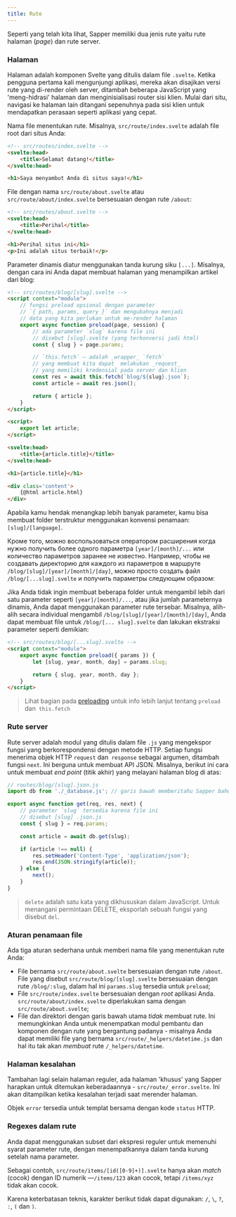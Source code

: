 ```yaml
---
title: Rute
---
```

Seperti yang telah kita lihat, Sapper memiliki dua jenis rute yaitu rute halaman (_page_) dan rute server.

### Halaman

Halaman adalah komponen Svelte yang ditulis dalam file `.svelte`. Ketika pengguna pertama kali mengunjungi aplikasi, mereka akan disajikan versi rute yang di-render oleh server, ditambah beberapa JavaScript yang 'meng-hidrasi' halaman dan menginisialisasi router sisi klien. Mulai dari situ, navigasi ke halaman lain ditangani sepenuhnya pada sisi klien untuk mendapatkan perasaan seperti aplikasi yang cepat.

Nama file menentukan rute. Misalnya, `src/route/index.svelte` adalah file root dari situs Anda:


```html
<!-- src/routes/index.svelte -->
<svelte:head>
	<title>Selamat datang!</title>
</svelte:head>

<h1>Saya menyambut Anda di situs saya!</h1>
```

File dengan nama `src/route/about.svelte` atau `src/route/about/index.svelte` bersesuaian dengan rute `/about`:

```html
<!-- src/routes/about.svelte -->
<svelte:head>
	<title>Perihal</title>
</svelte:head>

<h1>Perihal situs ini</h1>
<p>Ini adalah situs terbaik!</p>
```

Parameter dinamis diatur menggunakan tanda kurung siku `[...]`. Misalnya, dengan cara ini Anda dapat membuat halaman yang menampilkan artikel dari blog:

```html
<!-- src/routes/blog/[slug].svelte -->
<script context="module">
	// fungsi preload opsional dengan parameter
	// `{ path, params, query }` dan mengubahnya menjadi
	// data yang kita perlukan untuk me-render halaman
	export async function preload(page, session) {
		// ada parameter `slug` karena file ini
		// disebut [slug].svelte (yang terkonversi jadi html)
		const { slug } = page.params;

		// `this.fetch` — adalah _wrapper_ `fetch`
		// yang membuat kita dapat 	melakukan _request_
		// yang memiliki kredensial pada server dan klien
		const res = await this.fetch(`blog/${slug}.json`);
		const article = await res.json();

		return { article };
	}
</script>

<script>
	export let article;
</script>

<svelte:head>
	<title>{article.title}</title>
</svelte:head>

<h1>{article.title}</h1>

<div class='content'>
	{@html article.html}
</div>
```


Apabila kamu hendak menangkap lebih banyak parameter, kamu bisa membuat folder terstruktur menggunakan konvensi penamaan: `[slug]/[language]`.

Кроме того, можно воспользоваться оператором расширения когда нужно получить более одного параметра `[year]/[month]/...` или количество параметров заранее не известно. Например, чтобы не создавать директорию для каждого из параметров в маршруте `/blog/[slug]/[year]/[month]/[day]`, можно просто создать файл `/blog/[...slug].svelte` и получить параметры следующим образом:

Jika Anda tidak ingin membuat beberapa folder untuk mengambil lebih dari satu parameter seperti `[year]/[month]/...`, atau jika jumlah parameternya dinamis, Anda dapat menggunakan parameter rute tersebar. Misalnya, alih-alih secara individual mengambil `/blog/[slug]/[year]/[month]/[day]`, Anda dapat membuat file untuk `/blog/[... slug].svelte` dan lakukan ekstraksi parameter seperti demikian:

```html
<!-- src/routes/blog/[...slug].svelte -->
<script context="module">
	export async function preload({ params }) {
		let [slug, year, month, day] = params.slug;

		return { slug, year, month, day };
	}
</script>
```

> Lihat bagian pada [preloading](docs#Preloading) untuk info lebih lanjut tentang `preload` dan` this.fetch`


### Rute server

Rute server adalah modul yang ditulis dalam file `.js` yang mengekspor fungsi yang berkorespondensi dengan metode HTTP. Setiap fungsi menerima objek HTTP `request` dan` response` sebagai argumen, ditambah fungsi `next`. Ini berguna untuk membuat API JSON. Misalnya, berikut ini cara untuk membuat _end point_ (titik akhir) yang melayani halaman blog di atas:

```js
// routes/blog/[slug].json.js
import db from './_database.js'; // garis bawah memberitahu Sapper bahwa ini bukan rute

export async function get(req, res, next) {
	// parameter `slug` tersedia karena file ini
	// disebut [slug] .json.js
	const { slug } = req.params;

	const article = await db.get(slug);

	if (article !== null) {
		res.setHeader('Content-Type', 'application/json');
		res.end(JSON.stringify(article));
	} else {
		next();
	}
}
```

> `delete` adalah satu kata yang dikhususkan dalam JavaScript. Untuk menangani permintaan DELETE, eksporlah sebuah fungsi yang disebut `del`.


### Aturan penamaan file

Ada tiga aturan sederhana untuk memberi nama file yang menentukan rute Anda:

* File bernama `src/route/about.svelte` bersesuaian dengan rute `/about`. File yang disebut `src/route/blog/[slug].svelte` bersesuaian dengan rute `/blog/:slug`, dalam hal ini `params.slug` tersedia untuk `preload`;
* File `src/route/index.svelte` bersesuaian dengan _root_ aplikasi Anda. `src/route/about/index.svelte` diperlakukan sama dengan `src/route/about.svelte`;
* File dan direktori dengan garis bawah utama *tidak* membuat rute. Ini memungkinkan Anda untuk menempatkan modul pembantu dan komponen dengan rute yang bergantung padanya - misalnya Anda dapat memiliki file yang bernama `src/route/_helpers/datetime.js` dan hal itu tak akan *membuat* rute `/_helpers/datetime`.



### Halaman kesalahan

Tambahan lagi selain halaman reguler, ada halaman 'khusus' yang Sapper harapkan untuk ditemukan keberadaannya - `src/route/_error.svelte`. Ini akan ditampilkan ketika kesalahan terjadi saat merender halaman.

Objek `error` tersedia untuk templat bersama dengan kode `status` HTTP.



### Regexes dalam rute

Anda dapat menggunakan subset dari ekspresi reguler untuk memenuhi syarat parameter rute, dengan menempatkannya dalam tanda kurung setelah nama parameter.

Sebagai contoh, `src/route/items/[id([0-9]+)].svelte` hanya akan _match_ (cocok) dengan ID numerik —`/items/123` akan cocok, tetapi `/items/xyz` tidak akan cocok.

Karena keterbatasan teknis, karakter berikut tidak dapat digunakan: `/`, `\`, `?`, `:`, `(` dan `)`.